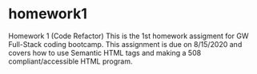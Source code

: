# homework1
Homework 1 (Code Refactor)
This is the 1st homework assigment for GW Full-Stack coding bootcamp. This assignment is due on 8/15/2020 and covers how to use Semantic HTML tags and making a 508 compliant/accessible HTML program. 